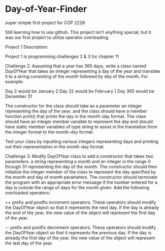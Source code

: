 # Day-of-Year-Finder
super simple first project for COP 2228

Still learning how to use github.
This project isn't anything special, but it was our first project to utilize operator overloading.


Project 1 Description:

Project 1 is programming challenges 2 & 3 for chapter 11

Challenge 2: 
Assuming that a year has 365 days, write a class named DayOfYear that takes an integer representing a day of the year
and translate it to a string consisting of the month followed by day of the month. For example:

Day 2 would be January 2
Day 32 would be February 1
Day 365 would be December 31

The constructor for the class should take as a parameter an integer representing the day of the year, and the class
should have a member function print() that prints the day in the month-day format. The class should have an integer
member variable to represent the day and should have static member variables of type string to assist in the translation
from the integer format to the month-day format.

Test your class by inputting various integers representing days and printing out their representation in the month-day format.


Challenge 3:
Modify DayOfYear class to add a constructor that takes two parameters: a string representing a month and an integer in the range 
0 through 31 representing the day of the month. The constructor should then initialize the integer member of the class to represent
the day specified by the month and day of month parameters. The constructor should terminate the program with an appropriate error
message if the number entered for a day is outside the range of days for the month given.
Add the following overloaded operators:

++ prefix and postfix increment operators. These operators should modify the DayOfYear object so that it represents the next day.
If the day is already the end of the year, the new value of the object will represent the first day of the year.

-- prefix and postfix decrement operators. These operators should modify the DayOfYear object so that it represents the previous day.
If the day is already the first day of the year, the new value of the object will represent the last day of the year.
